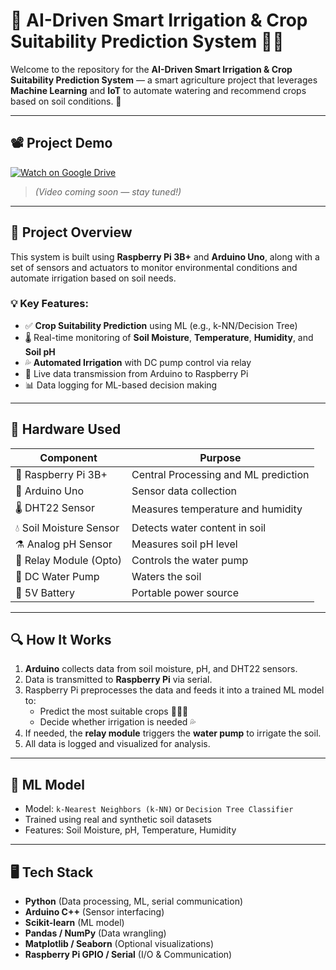 # 🌾 AI-Driven Smart Irrigation & Crop Suitability Prediction System 🤖💧

Welcome to the repository for the **AI-Driven Smart Irrigation & Crop Suitability Prediction System** — a smart agriculture project that leverages **Machine Learning** and **IoT** to automate watering and recommend crops based on soil conditions. 🌱

---

## 📽️ Project Demo

[![Watch on Google Drive](https://img.shields.io/badge/Watch%20Demo-Google%20Drive-blue?logo=google-drive)](https://drive.google.com/file/d/1z4FhQ-K3q2XhB8Lv2uIuqx6dO0zdjcXn/view?usp=drive_link)


> *(Video coming soon — stay tuned!)*

---

## 🚀 Project Overview

This system is built using **Raspberry Pi 3B+** and **Arduino Uno**, along with a set of sensors and actuators to monitor environmental conditions and automate irrigation based on soil needs.

### 💡 Key Features:
- ✅ **Crop Suitability Prediction** using ML (e.g., k-NN/Decision Tree)
- 🌡️ Real-time monitoring of **Soil Moisture**, **Temperature**, **Humidity**, and **Soil pH**
- 💦 **Automated Irrigation** with DC pump control via relay
- 🔄 Live data transmission from Arduino to Raspberry Pi
- 📊 Data logging for ML-based decision making

---

## 🧰 Hardware Used

| Component                  | Purpose                              |
|---------------------------|--------------------------------------|
| 🧠 Raspberry Pi 3B+        | Central Processing and ML prediction |
| 🔌 Arduino Uno            | Sensor data collection               |
| 🌡️ DHT22 Sensor           | Measures temperature and humidity    |
| 💧 Soil Moisture Sensor   | Detects water content in soil        |
| ⚗️ Analog pH Sensor        | Measures soil pH level               |
| 🔄 Relay Module (Opto)    | Controls the water pump              |
| 🚿 DC Water Pump          | Waters the soil                      |
| 🔋 5V Battery             | Portable power source                |

---

## 🔍 How It Works

1. **Arduino** collects data from soil moisture, pH, and DHT22 sensors.
2. Data is transmitted to **Raspberry Pi** via serial.
3. Raspberry Pi preprocesses the data and feeds it into a trained ML model to:
   - Predict the most suitable crops 🌽🌾🍅
   - Decide whether irrigation is needed 💦
4. If needed, the **relay module** triggers the **water pump** to irrigate the soil.
5. All data is logged and visualized for analysis.

---

## 🧠 ML Model

- Model: `k-Nearest Neighbors (k-NN)` or `Decision Tree Classifier`
- Trained using real and synthetic soil datasets
- Features: Soil Moisture, pH, Temperature, Humidity

---

## 🖥️ Tech Stack

- **Python** (Data processing, ML, serial communication)
- **Arduino C++** (Sensor interfacing)
- **Scikit-learn** (ML model)
- **Pandas / NumPy** (Data wrangling)
- **Matplotlib / Seaborn** (Optional visualizations)
- **Raspberry Pi GPIO / Serial** (I/O & Communication)


